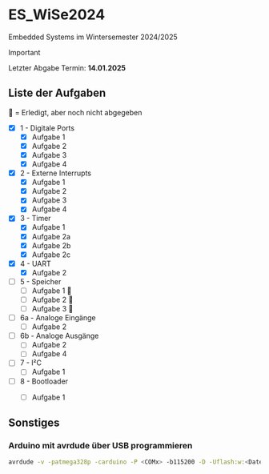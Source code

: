 # ES_WiSe2024

Embedded Systems im Wintersemester 2024/2025

> [!IMPORTANT]
> Letzter Abgabe Termin: **14.01.2025**

## Liste der Aufgaben

🔎 = Erledigt, aber noch nicht abgegeben

- [x] 1 - Digitale Ports
    - [x] Aufgabe 1
    - [x] Aufgabe 2
    - [x] Aufgabe 3
    - [x] Aufgabe 4
- [x] 2 - Externe Interrupts
    - [x] Aufgabe 1
    - [x] Aufgabe 2
    - [x] Aufgabe 3
    - [x] Aufgabe 4
- [x] 3 - Timer
    - [x] Aufgabe 1
    - [x] Aufgabe 2a
    - [x] Aufgabe 2b
    - [x] Aufgabe 2c
- [x] 4 - UART
    - [x] Aufgabe 2
- [ ] 5 - Speicher
    - [ ] Aufgabe 1 🔎
    - [ ] Aufgabe 2 🔎
    - [ ] Aufgabe 3 🔎
- [ ] 6a - Analoge Eingänge
    - [ ] Aufgabe 2
- [ ] 6b - Analoge Ausgänge
    - [ ] Aufgabe 2
    - [ ] Aufgabe 4
- [ ] 7 - I²C
    - [ ] Aufgabe 1
- [ ] 8 - Bootloader
    - [ ] Aufgabe 1
    

## Sonstiges

### Arduino mit avrdude über USB programmieren

```bash
avrdude -v -patmega328p -carduino -P <COMx> -b115200 -D -Uflash:w:<Datei>.hex:i
```
